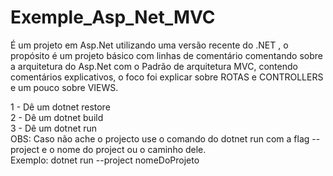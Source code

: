 # Exemple_Asp_Net_MVC
É um projeto em Asp.Net utilizando  uma versão  recente do .NET , o propósito é um projeto básico com linhas de comentário comentando sobre a arquitetura do Asp.Net com o Padrão de arquitetura MVC, contendo comentários explicativos, o foco foi explicar sobre ROTAS e CONTROLLERS e um pouco sobre VIEWS.


1 - Dê um dotnet restore
<br/>
2 - Dê um dotnet build
<br/>
3 - Dê um dotnet run
<br/>
OBS: Caso não ache o projecto use o comando do dotnet run com a flag --project e o nome do project ou o caminho dele.
<br/>
Exemplo: dotnet run --project nomeDoProjeto
